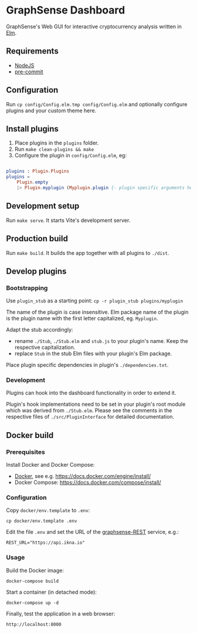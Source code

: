 # GraphSense Dashboard

GraphSense's Web GUI for interactive cryptocurrency analysis written in [Elm](https://elm-lang.org).

## Requirements

* [NodeJS][nodejs]
* [pre-commit][pre-commit]

## Configuration

Run `cp config/Config.elm.tmp config/Config.elm` and optionally configure plugins and your custom theme here.

## Install plugins

1. Place plugins in the `plugins` folder.
2. Run `make clean-plugins && make`
3. Configure the plugin in `config/Config.elm`, eg:

```elm

plugins : Plugin.Plugins
plugins =
    Plugin.empty
    |> Plugin.myplugin (Myplugin.plugin {- plugin specific arguments here -})
```

## Development setup

Run `make serve`. It starts Vite's development server.

## Production build

Run `make build`. It builds the app together with all plugins to `./dist`.

## Develop plugins

### Bootstrapping

Use `plugin_stub` as a starting point: `cp -r plugin_stub plugins/myplugin`

The name of the plugin is case insensitive. Elm package name of the plugin is the plugin name with the first letter capitalized, eg. `Myplugin`.

Adapt the stub accordingly:
* rename `./Stub`, `./Stub.elm` and `stub.js` to your plugin's name. Keep the respective capitalization. 
* replace `Stub` in the stub Elm files with your plugin's Elm package.

Place plugin specific dependencies in plugin's `./dependencies.txt`.

### Development

Plugins can hook into the dashboard functionality in order to extend it.

Plugin's hook implementations need to be set in your plugin's root module which was derived from `./Stub.elm`.
Please see the comments in the respective files of `./src/PluginInterface` for detailed documentation.

## Docker build

### Prerequisites

Install Docker and Docker Compose:

- [Docker][docker], see e.g. https://docs.docker.com/engine/install/
- Docker Compose: https://docs.docker.com/compose/install/

### Configuration

Copy `docker/env.template` to `.env`:

    cp docker/env.template .env

Edit the file `.env` and set the URL of the [graphsense-REST][graphsense-rest]
service, e.g.:

    REST_URL="https://api.ikna.io"

### Usage

Build the Docker image:

    docker-compose build

Start a container (in detached mode):

    docker-compose up -d

Finally, test the application in a web browser:

    http://localhost:8000

[nodejs]: https://nodejs.org
[pre-commit]: https://pre-commit.com/#install
[npm]: https://www.npmjs.com
[graphsense-rest]: https://github.com/graphsense/graphsense-rest
[docker]: https://www.docker.com
